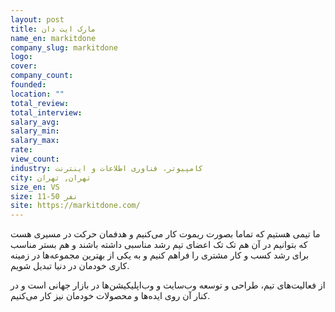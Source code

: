 ```yaml
---
layout: post
title: مارک ایت دان
name_en: markitdone
company_slug: markitdone
logo: 
cover: 
company_count:
founded:
location: ""
total_review: 
total_interview: 
salary_avg: 
salary_min: 
salary_max: 
rate: 
view_count: 
industry: کامپیوتر، فناوری اطلاعات و اینترنت
city: تهران, تهران
size_en: VS
size: 11-50 نفر
site: https://markitdone.com/
---
```


ما تیمی هستیم که تماما بصورت ریموت کار می‌کنیم و هدفمان حرکت در مسیری هست که بتوانیم در آن هم تک تک اعضای تیم رشد مناسبی داشته باشند و هم بستر مناسب برای رشد کسب و کار مشتری را فراهم کنیم و به یکی از بهترین مجموعه‌ها در زمینه کاری خودمان در دنیا تبدیل شویم.

از فعالیت‌های تیم، طراحی و توسعه وب‌سایت و وب‌اپلیکیشن‌ها در بازار جهانی است و در کنار آن روی ایده‌ها و محصولات خودمان نیز کار می‌کنیم.
